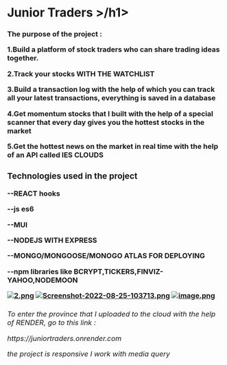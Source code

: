 <h1> Junior Traders >/h1>

<h3>The purpose of the project : <h/3>

<p>1.Build a platform of stock traders who can share trading ideas together. </p>
<p>2.Track your stocks WITH THE WATCHLIST </p>
<p>3.Build a transaction log with the help of which you can track all your latest transactions, everything is saved in a database </p>
<p>4.Get momentum stocks that I built with the help of a special scanner that every day gives you the hottest stocks in the market </p>
<p>5.Get the hottest news on the market in real time with the help of an API called IES CLOUDS </p>


<h3>Technologies used in the project </h3>

<p>--REACT hooks  </p>
<p>--js es6 </p>
<p>--MUI </p>
<p>--NODEJS WITH EXPRESS</p>
<p>--MONGO/MONGOOSE/MONOGO ATLAS FOR DEPLOYING</p>
<p>--npm libraries like BCRYPT,TICKERS,FINVIZ-YAHOO,NODEMOON</p>


[![2.png](https://i.postimg.cc/63W8jwt6/2.png)](https://postimg.cc/f3PWyGV1)
[![Screenshot-2022-08-25-103713.png](https://i.postimg.cc/zBQqC1fc/Screenshot-2022-08-25-103713.png)](https://postimg.cc/7Ggv4d03)
[![image.png](https://i.postimg.cc/L4r1ScVD/image.png)](https://postimg.cc/5jS0qkTQ)


<h6>To enter the province that I uploaded to the cloud with the help of RENDER, go to this link : <h/6>

<p> https://juniortraders.onrender.com </p>

<p>the project is responsive I work with media query </p>
